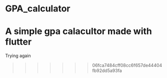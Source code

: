 # GPA_calculator

A simple gpa calacultor made with flutter
=======
Trying again
>>>>>>> 06fca7484cff08cc6f657de44404fb92dd5a93fa
